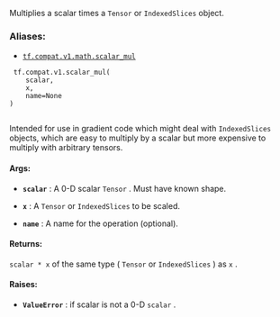 Multiplies a scalar times a  `Tensor`  or  `IndexedSlices`  object.



### Aliases:

- [ `tf.compat.v1.math.scalar_mul` ](/api_docs/python/tf/compat/v1/scalar_mul)



```
 tf.compat.v1.scalar_mul(
    scalar,
    x,
    name=None
)
 
```

Intended for use in gradient code which might deal with  `IndexedSlices` 
objects, which are easy to multiply by a scalar but more expensive to
multiply with arbitrary tensors.



#### Args:

- **`scalar`** : A 0-D scalar  `Tensor` . Must have known shape.

- **`x`** : A  `Tensor`  or  `IndexedSlices`  to be scaled.

- **`name`** : A name for the operation (optional).



#### Returns:
 `scalar * x`  of the same type ( `Tensor`  or  `IndexedSlices` ) as  `x` .



#### Raises:

- **`ValueError`** : if scalar is not a 0-D  `scalar` .

